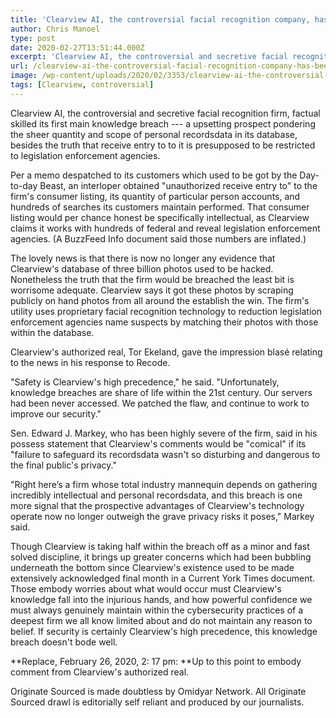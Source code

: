 ```yaml
---
title: 'Clearview AI, the controversial facial recognition company, has been breached'
author: Chris Manoel
type: post
date: 2020-02-27T13:51:44.000Z
excerpt: 'Clearview AI, the controversial and secretive facial recognition company, just experienced its first major data breach --- a scary prospect considering the sheer amount and scope of personal information in its database, as well as the fact that access to it is supposed to be restricted to law enforcement agencies. According to a memo sent&hellip;'
url: /clearview-ai-the-controversial-facial-recognition-company-has-been-breached/
image: /wp-content/uploads/2020/02/3353/clearview-ai-the-controversial-facial-recognition-company-has-been-breached.jpg
tags: [Clearview, controversial]
---
```


Clearview AI, the controversial and secretive facial recognition firm, factual skilled its first main knowledge breach --- a upsetting prospect pondering the sheer quantity and scope of personal recordsdata in its database, besides the truth that receive entry to to it is presupposed to be restricted to legislation enforcement agencies.

Per a memo despatched to its customers which used to be got by the Day-to-day Beast, an interloper obtained "unauthorized receive entry to" to the firm's consumer listing, its quantity of particular person accounts, and hundreds of searches its customers maintain performed. That consumer listing would per chance honest be specifically intellectual, as Clearview claims it works with hundreds of federal and reveal legislation enforcement agencies. (A BuzzFeed Info document said those numbers are inflated.)

The lovely news is that there is now no longer any evidence that Clearview's database of three billion photos used to be hacked. Nonetheless the truth that the firm would be breached the least bit is worrisome adequate. Clearview says it got these photos by scraping publicly on hand photos from all around the establish the win. The firm's utility uses proprietary facial recognition technology to reduction legislation enforcement agencies name suspects by matching their photos with those within the database.

Clearview's authorized real, Tor Ekeland, gave the impression blasé relating to the news in his response to Recode.

"Safety is Clearview's high precedence," he said. "Unfortunately, knowledge breaches are share of life within the 21st century. Our servers had been never accessed. We patched the flaw, and continue to work to improve our security."

Sen. Edward J. Markey, who has been highly severe of the firm, said in his possess statement that Clearview's comments would be "comical" if its "failure to safeguard its recordsdata wasn't so disturbing and dangerous to the final public's privacy."

"Right here’s a firm whose total industry mannequin depends on gathering incredibly intellectual and personal recordsdata, and this breach is one more signal that the prospective advantages of Clearview's technology operate now no longer outweigh the grave privacy risks it poses," Markey said.

Though Clearview is taking half within the breach off as a minor and fast solved discipline, it brings up greater concerns which had been bubbling underneath the bottom since Clearview's existence used to be made extensively acknowledged final month in a Current York Times document. Those embody worries about what would occur must Clearview's knowledge fall into the injurious hands, and how powerful confidence we must always genuinely maintain within the cybersecurity practices of a deepest firm we all know limited about and do not maintain any reason to belief. If security is certainly Clearview's high precedence, this knowledge breach doesn't bode well.

**Replace, February 26, 2020, 2: 17 pm: **Up to this point to embody comment from Clearview's authorized real.

Originate Sourced is made doubtless by Omidyar Network. All Originate Sourced drawl is editorially self reliant and produced by our journalists.
